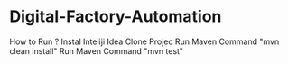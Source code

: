 # Digital-Factory-Automation
How to Run ?
Instal Inteliji Idea 
Clone Projec
Run Maven Command "mvn clean install"
Run Maven Command "mvn test"
